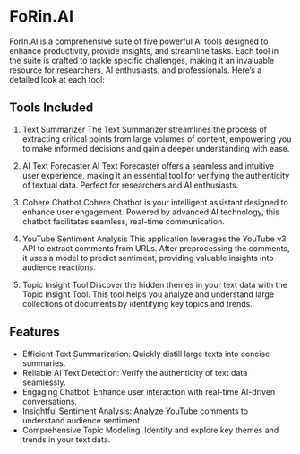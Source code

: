 # FoRin.AI

ForIn.AI is a comprehensive suite of five powerful AI tools designed to enhance productivity, provide insights, and streamline tasks. Each tool in the suite is crafted to tackle specific challenges, making it an invaluable resource for researchers, AI enthusiasts, and professionals. Here’s a detailed look at each tool:

## Tools Included

1. Text Summarizer
The Text Summarizer streamlines the process of extracting critical points from large volumes of content, empowering you to make informed decisions and gain a deeper understanding with ease.

2. AI Text Forecaster
AI Text Forecaster offers a seamless and intuitive user experience, making it an essential tool for verifying the authenticity of textual data. Perfect for researchers and AI enthusiasts.

3. Cohere Chatbot
Cohere Chatbot is your intelligent assistant designed to enhance user engagement. Powered by advanced AI technology, this chatbot facilitates seamless, real-time communication.

4. YouTube Sentiment Analysis
This application leverages the YouTube v3 API to extract comments from URLs. After preprocessing the comments, it uses a model to predict sentiment, providing valuable insights into audience reactions.

5. Topic Insight Tool
Discover the hidden themes in your text data with the Topic Insight Tool. This tool helps you analyze and understand large collections of documents by identifying key topics and trends.

## Features

* Efficient Text Summarization: Quickly distill large texts into concise summaries.
* Reliable AI Text Detection: Verify the authenticity of text data seamlessly.
* Engaging Chatbot: Enhance user interaction with real-time AI-driven conversations.
* Insightful Sentiment Analysis: Analyze YouTube comments to understand audience sentiment.
* Comprehensive Topic Modeling: Identify and explore key themes and trends in your text data.
